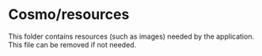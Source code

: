# Cosmo/resources

This folder contains resources (such as images) needed by the application. This file can
be removed if not needed.
